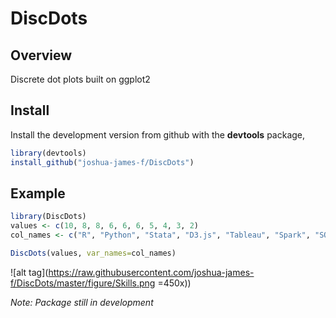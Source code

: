 # DiscDots

## Overview

Discrete dot plots built on ggplot2

## Install 

Install the development version from github with the
**devtools** package,

```r
library(devtools)
install_github("joshua-james-f/DiscDots")
```

## Example 

```r
library(DiscDots)
values <- c(10, 8, 8, 6, 6, 6, 5, 4, 3, 2)
col_names <- c("R", "Python", "Stata", "D3.js", "Tableau", "Spark", "SQL", "Hadoop", "C++", "SAS")

DiscDots(values, var_names=col_names)
```


![alt tag](https://raw.githubusercontent.com/joshua-james-f/DiscDots/master/figure/Skills.png =450x))

*Note: Package still in development*
